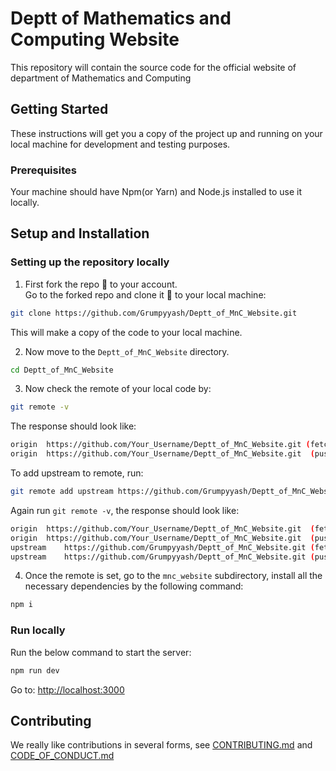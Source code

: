 # Deptt of Mathematics and Computing Website

This repository will contain the source code for the official website of department of Mathematics and Computing

## Getting Started

These instructions will get you a copy of the project up and running on your local machine for development and testing purposes.

### Prerequisites

Your machine should have Npm(or Yarn) and Node.js installed to use it locally.

## Setup and Installation

### Setting up the repository locally

1. First fork the repo :fork_and_knife: to your account.  
   Go to the forked repo and clone it :busts_in_silhouette: to your local machine:

```sh
git clone https://github.com/Grumpyyash/Deptt_of_MnC_Website.git
```

This will make a copy of the code to your local machine.

2. Now move to the `Deptt_of_MnC_Website` directory.

```sh
cd Deptt_of_MnC_Website
```

3. Now check the remote of your local code by:

```sh
git remote -v
```

The response should look like:

```sh
origin	https://github.com/Your_Username/Deptt_of_MnC_Website.git (fetch)
origin	https://github.com/Your_Username/Deptt_of_MnC_Website.git  (push)
```

To add upstream to remote, run:

```sh
git remote add upstream https://github.com/Grumpyyash/Deptt_of_MnC_Website.git
```

Again run `git remote -v`, the response should look like:

```sh
origin	https://github.com/Your_Username/Deptt_of_MnC_Website.git  (fetch)
origin	https://github.com/Your_Username/Deptt_of_MnC_Website.git  (push)
upstream	https://github.com/Grumpyyash/Deptt_of_MnC_Website.git (fetch)
upstream	https://github.com/Grumpyyash/Deptt_of_MnC_Website.git (push)
```

4. Once the remote is set, go to the `mnc_website` subdirectory, install all the necessary dependencies by the following command:

```sh
npm i
```

### Run locally

Run the below command to start the server:

```sh
npm run dev
```
Go to: [http://localhost:3000](http://localhost:3000)

## Contributing

We really like contributions in several forms, see [CONTRIBUTING.md](https://github.com/Grumpyyash/Deptt_of_MnC_Website/blob/main/CONTRIBUTING.md) and [CODE_OF_CONDUCT.md](https://github.com/Grumpyyash/Deptt_of_MnC_Website/blob/main/CODE_OF_CONDUCT.md)
